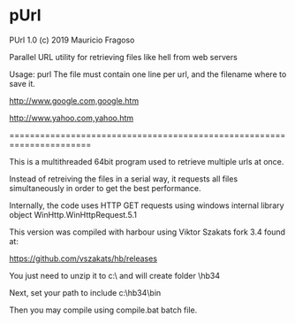 # pUrl
PUrl 1.0 (c) 2019 Mauricio Fragoso

Parallel URL utility for retrieving files like hell from web servers

Usage: purl <TextFileWithUrls>                                                                                                                                                                                                                  The file must contain one line per url, and the filename where to save it.

http://www.google.com,google.htm

http://www.yahoo.com,yahoo.htm

======================================================================

This is a multithreaded 64bit program used to retrieve multiple urls at once.

Instead of retreiving the files in a serial way, it requests all files simultaneously in order to get the best performance.
  
Internally, the code uses HTTP GET requests using windows internal library object WinHttp.WinHttpRequest.5.1

This version was compiled with harbour using Viktor Szakats fork 3.4 found at:

https://github.com/vszakats/hb/releases

You just need to unzip it to c:\ and will create folder \hb34

Next, set your path to include c:\hb34\bin

Then you may compile using compile.bat batch file.

